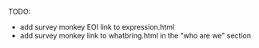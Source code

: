 TODO:

- add survey monkey EOI link to expression.html
- add survey monkey link to whatbring.html in the "who are we" section
